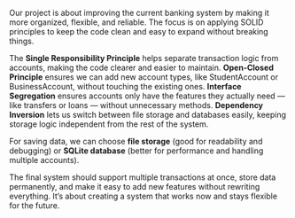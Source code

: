 Our project is about improving the current banking system by making it more organized, flexible, and reliable. The focus is on applying SOLID principles to keep the code clean and easy to expand without breaking things.  

The **Single Responsibility Principle** helps separate transaction logic from accounts, making the code clearer and easier to maintain. **Open-Closed Principle** ensures we can add new account types, like StudentAccount or BusinessAccount, without touching the existing ones. **Interface Segregation** ensures accounts only have the features they actually need — like transfers or loans — without unnecessary methods. **Dependency Inversion** lets us switch between file storage and databases easily, keeping storage logic independent from the rest of the system.  

For saving data, we can choose **file storage** (good for readability and debugging) or **SQLite database** (better for performance and handling multiple accounts).  

The final system should support multiple transactions at once, store data permanently, and make it easy to add new features without rewriting everything. It’s about creating a system that works now and stays flexible for the future.
